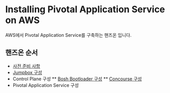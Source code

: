 # Installing Pivotal Application Service on AWS
AWS에서 Pivotal Application Service를 구축하는 핸즈온 입니다.
## 핸즈온 순서
* [사전 준비 사항](/pivotal-application-service/aws/prerequisites.md)
* [Jumpbox 구성](/pivotal-application-service/aws/jumpbox.md)
* Control Plane 구성
** [Bosh Bootloader 구성](/pivotal-application-service/aws/bosh-bootloaer.md)
** [Concourse 구성](/pivotal-application-service/aws/concourse.md)
* Pivotal Application Service 구성
